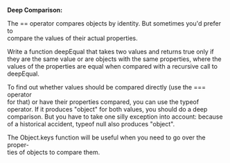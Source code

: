 **Deep Comparison:**  
  
The == operator compares objects by identity. But sometimes you'd prefer to  
compare the values of their actual properties.  
  
Write a function deepEqual that takes two values and returns true only if  
they are the same value or are objects with the same properties, where the   
values of the properties are equal when compared with a recursive call to  
deepEqual.  
  
To find out whether values should be compared directly (use the === operator  
for that) or have their properties compared, you can use the typeof  
operator. If it produces "object" for both values, you should do a deep  
comparison. But you have to take one silly exception into account: because  
of a historical accident, typeof null also produces "object".  
  
The Object.keys function will be useful when you need to go over the proper-  
ties of objects to compare them.

